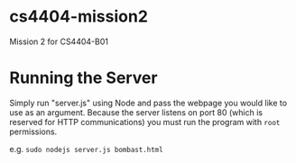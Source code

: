 # cs4404-mission2
Mission 2 for CS4404-B01

# Running the Server
Simply run "server.js" using Node and pass the webpage you would like to use as an argument. Because the server listens on port 80 (which is reserved for HTTP communications) you must run the program with `root` permissions.

e.g. `sudo nodejs server.js bombast.html`
